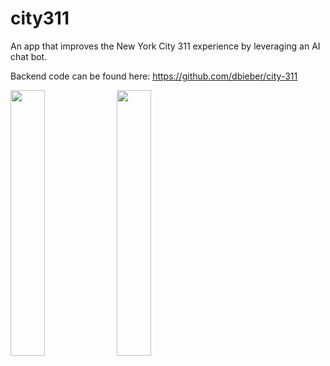 # city311

An app that improves the New York City 311 experience by leveraging an AI chat bot.

Backend code can be found here: https://github.com/dbieber/city-311

<img src="https://github.com/alexathylane/city311/assets/2986736/b43d2364-0bfc-46e7-9544-118d5c46ee11"  width="33%" height="33%">
<img src="https://github.com/alexathylane/city311/assets/2986736/038c094d-1961-4bb3-a134-f1197efcb171"  width="33%" height="33%">
